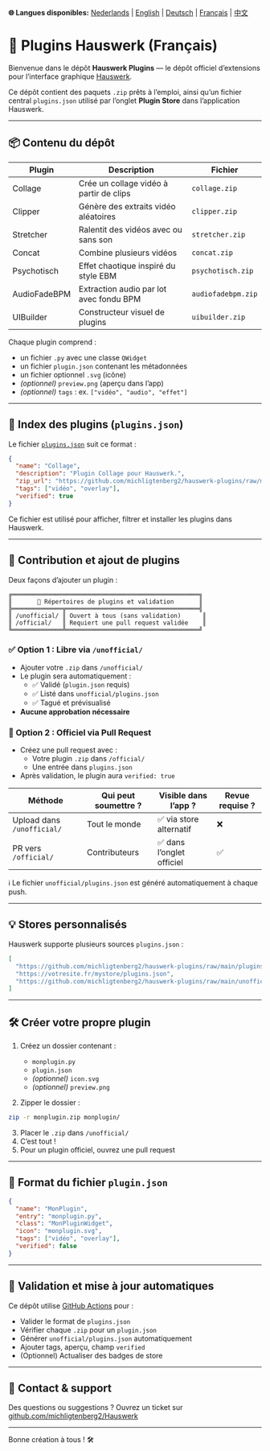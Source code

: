 **🌐 Langues disponibles:** [Nederlands](../README.md) | [English](README_EN.md) | [Deutsch](README_DE.md) | [Français](README_FR.md) | [中文](README_ZH.md)

<link rel="stylesheet" href="theme.css">

# 🧹 Plugins Hauswerk (Français)

Bienvenue dans le dépôt **Hauswerk Plugins** — le dépôt officiel d’extensions pour l’interface graphique [Hauswerk](https://github.com/michligtenberg2/Hauswerk).

Ce dépôt contient des paquets `.zip` prêts à l’emploi, ainsi qu’un fichier central `plugins.json` utilisé par l’onglet **Plugin Store** dans l’application Hauswerk.

---

## 📦 Contenu du dépôt

| Plugin          | Description                                   | Fichier           |
|-----------------|------------------------------------------------|-------------------|
| Collage         | Crée un collage vidéo à partir de clips       | `collage.zip`     |
| Clipper         | Génère des extraits vidéo aléatoires          | `clipper.zip`     |
| Stretcher       | Ralentit des vidéos avec ou sans son          | `stretcher.zip`   |
| Concat          | Combine plusieurs vidéos                      | `concat.zip`      |
| Psychotisch     | Effet chaotique inspiré du style EBM          | `psychotisch.zip` |
| AudioFadeBPM    | Extraction audio par lot avec fondu BPM       | `audiofadebpm.zip`|
| UIBuilder       | Constructeur visuel de plugins                | `uibuilder.zip`   |

Chaque plugin comprend :
- un fichier `.py` avec une classe `QWidget`
- un fichier `plugin.json` contenant les métadonnées
- un fichier optionnel `.svg` (icône)
- *(optionnel)* `preview.png` (aperçu dans l’app)
- *(optionnel)* `tags` : ex. `["vidéo", "audio", "effet"]`

---

## 🔗 Index des plugins (`plugins.json`)

Le fichier [`plugins.json`](./plugins.json) suit ce format :

```json
{
  "name": "Collage",
  "description": "Plugin Collage pour Hauswerk.",
  "zip_url": "https://github.com/michligtenberg2/hauswerk-plugins/raw/main/collage.zip",
  "tags": ["vidéo", "overlay"],
  "verified": true
}
```

Ce fichier est utilisé pour afficher, filtrer et installer les plugins dans Hauswerk.

---

## 🚧 Contribution et ajout de plugins

Deux façons d’ajouter un plugin :

```
╔════════════════════════════════════════════════════╗
║       📂 Répertoires de plugins et validation       ║
╠══════════════╦═════════════════════════════════════╣
║ /unofficial/ ║ Ouvert à tous (sans validation)      ║
║ /official/   ║ Requiert une pull request validée    ║
╚══════════════╩═════════════════════════════════════╝
```

### ✅ Option 1 : Libre via `/unofficial/`
- Ajouter votre `.zip` dans `/unofficial/`
- Le plugin sera automatiquement :
  - ✅ Validé (`plugin.json` requis)
  - ✅ Listé dans `unofficial/plugins.json`
  - ✅ Tagué et prévisualisé
- **Aucune approbation nécessaire**

### 🔐 Option 2 : Officiel via Pull Request
- Créez une pull request avec :
  - Votre plugin `.zip` dans `/official/`
  - Une entrée dans `plugins.json`
- Après validation, le plugin aura `verified: true`

| Méthode                   | Qui peut soumettre ? | Visible dans l’app ? | Revue requise ? |
|---------------------------|----------------------|------------------------|------------------|
| Upload dans `/unofficial/`| Tout le monde        | ✅ via store alternatif | ❌               |
| PR vers `/official/`      | Contributeurs        | ✅ dans l’onglet officiel| ✅              |

ℹ️ Le fichier `unofficial/plugins.json` est généré automatiquement à chaque push.

---

## 💡 Stores personnalisés

Hauswerk supporte plusieurs sources `plugins.json` :

```json
[
  "https://github.com/michligtenberg2/hauswerk-plugins/raw/main/plugins.json",
  "https://votresite.fr/mystore/plugins.json",
  "https://github.com/michligtenberg2/hauswerk-plugins/raw/main/unofficial/plugins.json"
]
```

---

## 🛠️ Créer votre propre plugin

1. Créez un dossier contenant :
   - `monplugin.py`
   - `plugin.json`
   - *(optionnel)* `icon.svg`
   - *(optionnel)* `preview.png`

2. Zipper le dossier :
```bash
zip -r monplugin.zip monplugin/
```

3. Placer le `.zip` dans `/unofficial/`
4. C’est tout !
5. Pour un plugin officiel, ouvrez une pull request

---

## 🧹 Format du fichier `plugin.json`
```json
{
  "name": "MonPlugin",
  "entry": "monplugin.py",
  "class": "MonPluginWidget",
  "icon": "monplugin.svg",
  "tags": ["vidéo", "overlay"],
  "verified": false
}
```

---

## 🔄 Validation et mise à jour automatiques

Ce dépôt utilise [GitHub Actions](https://github.com/features/actions) pour :
- Valider le format de `plugins.json`
- Vérifier chaque `.zip` pour un `plugin.json`
- Générer `unofficial/plugins.json` automatiquement
- Ajouter tags, aperçu, champ `verified`
- (Optionnel) Actualiser des badges de store

---

## 📢 Contact & support
Des questions ou suggestions ? Ouvrez un ticket sur [github.com/michligtenberg2/Hauswerk](https://github.com/michligtenberg2/Hauswerk)

---

Bonne création à tous ! 🛠️
